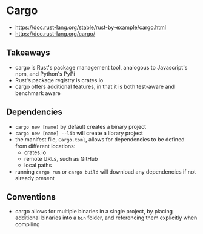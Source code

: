 # Cargo

- https://doc.rust-lang.org/stable/rust-by-example/cargo.html
- https://doc.rust-lang.org/cargo/

## Takeaways

- cargo is Rust's package management tool, analogous to Javascript's npm, and
  Python's PyPi
- Rust's package registry is crates.io
- cargo offers additional features, in that it is both test-aware and benchmark
  aware

## Dependencies

- `cargo new [name]` by default creates a binary project
- `cargo new [name] --lib` will create a library project
- the manifest file, `Cargo.toml`, allows for dependencies to be defined from
  different locations:
  - crates.io
  - remote URLs, such as GitHub
  - local paths
- running `cargo run` or `cargo build` will download any dependencies if not
  already present

## Conventions

- cargo allows for multiple binaries in a single project, by placing additional
  binaries into a `bin` folder, and referencing them explicitly when compiling
